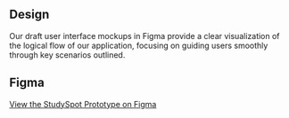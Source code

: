 ## Design
Our draft user interface mockups in Figma provide a clear visualization of the logical flow of our application, focusing on guiding users smoothly through key scenarios outlined.

## Figma 
[View the StudySpot Prototype on Figma](https://www.figma.com/proto/2LGiDpKGa8Q7haHxG6NA87/StudySpot?node-id=4-152&node-type=canvas&t=aO86glY5HsUQ3TMl-1&scaling=min-zoom&content-scaling=fixed&page-id=0%3A1)
